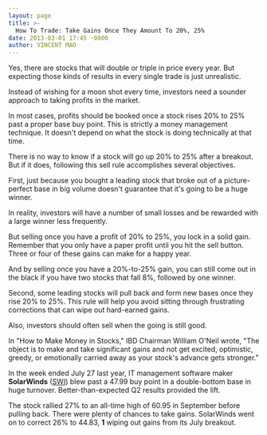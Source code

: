 ```yaml
---
layout: page
title: >-
  How To Trade: Take Gains Once They Amount To 20%, 25%
date: 2013-03-01 17:45 -0800
author: VINCENT MAO
---
```





Yes, there are stocks that will double or triple in price every year. But expecting those kinds of results in every single trade is just unrealistic.


Instead of wishing for a moon shot every time, investors need a sounder approach to taking profits in the market.


In most cases, profits should be booked once a stock rises 20% to 25% past a proper base buy point. This is strictly a money management technique. It doesn't depend on what the stock is doing technically at that time.


There is no way to know if a stock will go up 20% to 25% after a breakout. But if it does, following this sell rule accomplishes several objectives.


First, just because you bought a leading stock that broke out of a picture-perfect base in big volume doesn't guarantee that it's going to be a huge winner.


In reality, investors will have a number of small losses and be rewarded with a large winner less frequently.


But selling once you have a profit of 20% to 25%, you lock in a solid gain. Remember that you only have a paper profit until you hit the sell button. Three or four of these gains can make for a happy year.


And by selling once you have a 20%-to-25% gain, you can still come out in the black if you have two stocks that fall 8%, followed by one winner.


Second, some leading stocks will pull back and form new bases once they rise 20% to 25%. This rule will help you avoid sitting through frustrating corrections that can wipe out hard-earned gains.


Also, investors should often sell when the going is still good.


In "How to Make Money in Stocks," IBD Chairman William O'Neil wrote, "The object is to make and take significant gains and not get excited, optimistic, greedy, or emotionally carried away as your stock's advance gets stronger."


In the week ended July 27 last year, IT management software maker **SolarWinds** ([SWI](https://research.investors.com/quote.aspx?symbol=SWI)) blew past a 47.99 buy point in a double-bottom base in huge turnover. Better-than-expected Q2 results provided the lift.


The stock rallied 27% to an all-time high of 60.95 in September before pulling back. There were plenty of chances to take gains. SolarWinds went on to correct 26% to 44.83, **1** wiping out gains from its July breakout.




